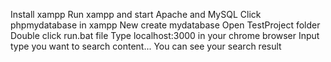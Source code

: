 Install xampp
Run xampp and start Apache and MySQL
Click phpmydatabase in xampp
New create mydatabase
Open TestProject folder
Double click run.bat file
Type localhost:3000 in your chrome browser
Input type you want to search content...
You can see your search result
